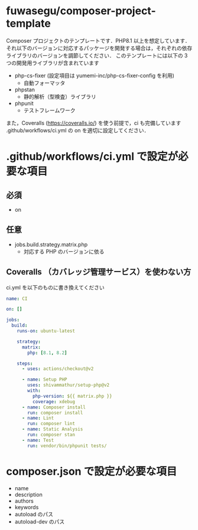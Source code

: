 # fuwasegu/composer-project-template
Composer プロジェクトのテンプレートです．PHP8.1 以上を想定しています．
それ以下のバージョンに対応するパッケージを開発する場合は，それぞれの依存ライブラリのバージョンを調節してください．
このテンプレートには以下の 3 つの開発用ライブラリが含まれています
- php-cs-fixer (設定項目は yumemi-inc/php-cs-fixer-config を利用)
  - 自動フォーマッタ
- phpstan
  - 静的解析（型検査）ライブラリ
- phpunit
  - テストフレームワーク

また，Coveralls (https://coveralls.io/) を使う前提で，ci も完備しています
.github/workflows/ci.yml の on を適切に設定してください．

# .github/workflows/ci.yml で設定が必要な項目
## 必須
- on

## 任意
- jobs.build.strategy.matrix.php
  - 対応する PHP のバージョンに依る

## Coveralls （カバレッジ管理サービス）を使わない方
ci.yml を以下のものに書き換えてください
```yaml
name: CI

on: []

jobs:
  build:
    runs-on: ubuntu-latest

    strategy:
      matrix:
        php: [8.1, 8.2]

    steps:
      - uses: actions/checkout@v2

      - name: Setup PHP
        uses: shivammathur/setup-php@v2
        with:
          php-version: ${{ matrix.php }}
          coverage: xdebug
      - name: Composer install
        run: composer install
      - name: Lint
        run: composer lint
      - name: Static Analysis
        run: composer stan
      - name: Test
        run: vendor/bin/phpunit tests/ 
```

# composer.json で設定が必要な項目
- name
- description
- authors
- keywords
- autoload のパス
- autoload-dev のパス


